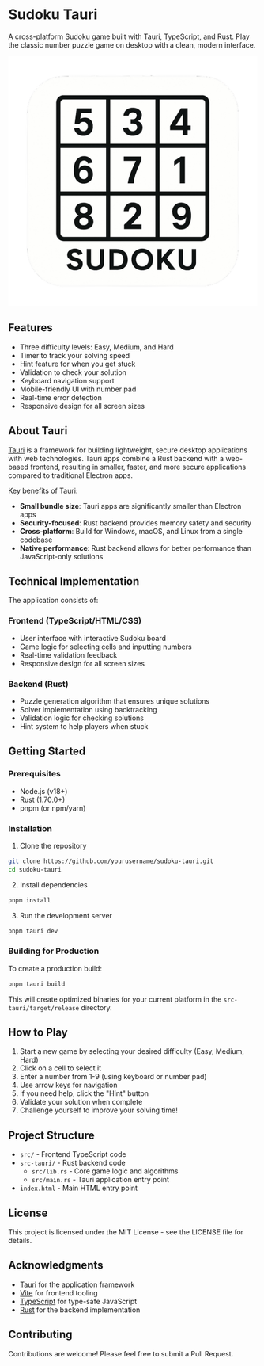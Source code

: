 # Sudoku Tauri

A cross-platform Sudoku game built with Tauri, TypeScript, and Rust. Play the classic number puzzle game on desktop with a clean, modern interface.

![Sudoku Tauri Screenshot](src-tauri/icons/icon.png)

## Features

- Three difficulty levels: Easy, Medium, and Hard
- Timer to track your solving speed
- Hint feature for when you get stuck
- Validation to check your solution
- Keyboard navigation support
- Mobile-friendly UI with number pad
- Real-time error detection
- Responsive design for all screen sizes

## About Tauri

[Tauri](https://tauri.app/) is a framework for building lightweight, secure desktop applications with web technologies. Tauri apps combine a Rust backend with a web-based frontend, resulting in smaller, faster, and more secure applications compared to traditional Electron apps.

Key benefits of Tauri:
- **Small bundle size**: Tauri apps are significantly smaller than Electron apps
- **Security-focused**: Rust backend provides memory safety and security
- **Cross-platform**: Build for Windows, macOS, and Linux from a single codebase
- **Native performance**: Rust backend allows for better performance than JavaScript-only solutions

## Technical Implementation

The application consists of:

### Frontend (TypeScript/HTML/CSS)
- User interface with interactive Sudoku board
- Game logic for selecting cells and inputting numbers
- Real-time validation feedback
- Responsive design for all screen sizes

### Backend (Rust)
- Puzzle generation algorithm that ensures unique solutions
- Solver implementation using backtracking
- Validation logic for checking solutions
- Hint system to help players when stuck

## Getting Started

### Prerequisites

- Node.js (v18+)
- Rust (1.70.0+)
- pnpm (or npm/yarn)

### Installation

1. Clone the repository
```bash
git clone https://github.com/yourusername/sudoku-tauri.git
cd sudoku-tauri
```

2. Install dependencies
```bash
pnpm install
```

3. Run the development server
```bash
pnpm tauri dev
```

### Building for Production

To create a production build:
```bash
pnpm tauri build
```

This will create optimized binaries for your current platform in the `src-tauri/target/release` directory.

## How to Play

1. Start a new game by selecting your desired difficulty (Easy, Medium, Hard)
2. Click on a cell to select it
3. Enter a number from 1-9 (using keyboard or number pad)
4. Use arrow keys for navigation
5. If you need help, click the "Hint" button
6. Validate your solution when complete
7. Challenge yourself to improve your solving time!

## Project Structure

- `src/` - Frontend TypeScript code
- `src-tauri/` - Rust backend code
  - `src/lib.rs` - Core game logic and algorithms
  - `src/main.rs` - Tauri application entry point
- `index.html` - Main HTML entry point

## License

This project is licensed under the MIT License - see the LICENSE file for details.

## Acknowledgments

- [Tauri](https://tauri.app/) for the application framework
- [Vite](https://vitejs.dev/) for frontend tooling
- [TypeScript](https://www.typescriptlang.org/) for type-safe JavaScript
- [Rust](https://www.rust-lang.org/) for the backend implementation

## Contributing

Contributions are welcome! Please feel free to submit a Pull Request.
